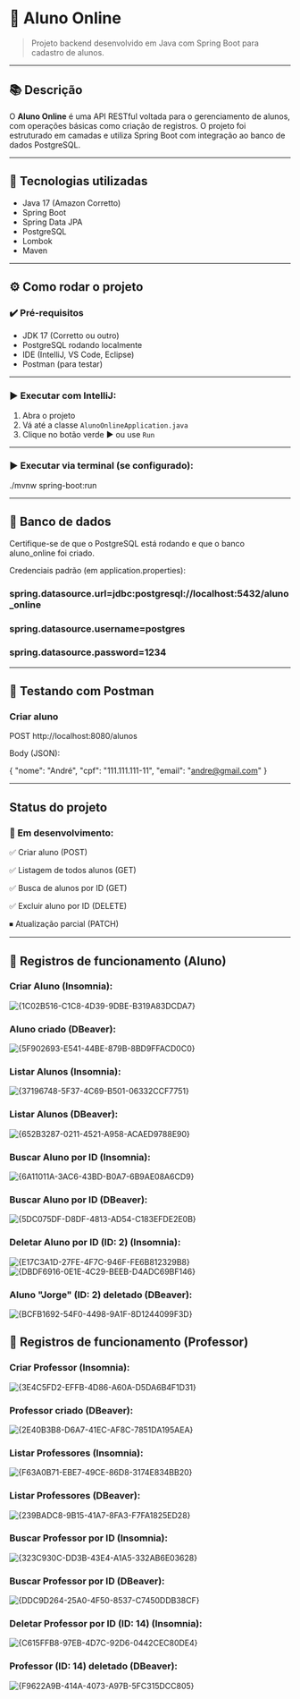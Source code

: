 # 📘 Aluno Online

> Projeto backend desenvolvido em Java com Spring Boot para cadastro de alunos.

---

## 📚 Descrição

O **Aluno Online** é uma API RESTful voltada para o gerenciamento de alunos, com operações básicas como criação de registros. O projeto foi estruturado em camadas e utiliza Spring Boot com integração ao banco de dados PostgreSQL.

---

## 🚀 Tecnologias utilizadas

- Java 17 (Amazon Corretto)
- Spring Boot
- Spring Data JPA
- PostgreSQL
- Lombok
- Maven

---

## ⚙️ Como rodar o projeto

### ✔️ Pré-requisitos

- JDK 17 (Corretto ou outro)
- PostgreSQL rodando localmente
- IDE (IntelliJ, VS Code, Eclipse)
- Postman (para testar)

---

### ▶️ Executar com IntelliJ:

1. Abra o projeto
2. Vá até a classe `AlunoOnlineApplication.java`
3. Clique no botão verde ▶️ ou use `Run`

---

### ▶️ Executar via terminal (se configurado):

./mvnw spring-boot:run

---

## 💾 Banco de dados
Certifique-se de que o PostgreSQL está rodando e que o banco aluno_online foi criado.

Credenciais padrão (em application.properties):

### spring.datasource.url=jdbc:postgresql://localhost:5432/aluno_online
### spring.datasource.username=postgres
### spring.datasource.password=1234

---

## 📨 Testando com Postman
### Criar aluno

POST http://localhost:8080/alunos

Body (JSON):

{
  "nome": "André",
  "cpf": "111.111.111-11",
  "email": "andre@gmail.com"
}

---

## Status do projeto
### 🚧 Em desenvolvimento:

✅ Criar aluno (POST)

✅ Listagem de todos alunos (GET)

✅ Busca de alunos por ID (GET)

✅ Excluir aluno por ID (DELETE)

⏹ Atualização parcial (PATCH)

---

## 📸 Registros de funcionamento (Aluno)
### Criar Aluno (Insomnia):
![{1C02B516-C1C8-4D39-9DBE-B319A83DCDA7}](https://github.com/user-attachments/assets/2a9ee4ed-7797-46e2-8575-818a82fc9bd2)
### Aluno criado (DBeaver):
![{5F902693-E541-44BE-879B-8BD9FFACD0C0}](https://github.com/user-attachments/assets/7af05459-7a1b-452c-8785-a03873a6ae8c)
### Listar Alunos (Insomnia):
![{37196748-5F37-4C69-B501-06332CCF7751}](https://github.com/user-attachments/assets/21485694-bc8f-49f2-9eb7-c803b0b94023)
### Listar Alunos (DBeaver):
![{652B3287-0211-4521-A958-ACAED9788E90}](https://github.com/user-attachments/assets/68f295c5-b5da-4141-91ef-a78da5cd5318)
### Buscar Aluno por ID (Insomnia):
![{6A11011A-3AC6-43BD-B0A7-6B9AE08A6CD9}](https://github.com/user-attachments/assets/b1030359-1b77-4c0b-bc36-6beae6f208b4)
### Buscar Aluno por ID (DBeaver):
![{5DC075DF-D8DF-4813-AD54-C183EFDE2E0B}](https://github.com/user-attachments/assets/673868b3-30a9-41b9-b50e-08ff452b9c6d)
### Deletar Aluno por ID (ID: 2) (Insomnia):
![{E17C3A1D-27FE-4F7C-946F-FE6B812329B8}](https://github.com/user-attachments/assets/b00dc07d-54b1-4325-9cdd-517bfd389048)
![{DBDF6916-0E1E-4C29-BEEB-D4ADC69BF146}](https://github.com/user-attachments/assets/b35133fb-9bbf-4e38-90fa-da8cfe0550c6)
### Aluno "Jorge" (ID: 2) deletado (DBeaver):
![{BCFB1692-54F0-4498-9A1F-8D1244099F3D}](https://github.com/user-attachments/assets/b2f1a878-3f78-46f5-b8b4-2fcd1b2b02d7)

## 📸 Registros de funcionamento (Professor)
### Criar Professor (Insomnia):
![{3E4C5FD2-EFFB-4D86-A60A-D5DA6B4F1D31}](https://github.com/user-attachments/assets/78edf03b-bd19-4ccc-9050-448eae89ac7f)

### Professor criado (DBeaver):
![{2E40B3B8-D6A7-41EC-AF8C-7851DA195AEA}](https://github.com/user-attachments/assets/22958048-fec5-43ed-baa5-0b58191690fe)
### Listar Professores (Insomnia):
![{F63A0B71-EBE7-49CE-86D8-3174E834BB20}](https://github.com/user-attachments/assets/93cc7391-d040-44b1-9852-76727cc400c9)

### Listar Professores (DBeaver):
![{239BADC8-9B15-41A7-8FA3-F7FA1825ED28}](https://github.com/user-attachments/assets/2d7e40f3-52c0-45ed-a02e-e0fee99fc700)

### Buscar Professor por ID (Insomnia):
![{323C930C-DD3B-43E4-A1A5-332AB6E03628}](https://github.com/user-attachments/assets/b8cd8fde-3a4e-4c54-b5fd-8f718f01cf81)

### Buscar Professor por ID (DBeaver):
![{DDC9D264-25A0-4F50-8537-C7450DDB38CF}](https://github.com/user-attachments/assets/24cb3bed-7e64-4950-846a-bea9a93bd94d)

### Deletar Professor por ID (ID: 14) (Insomnia):
![{C615FFB8-97EB-4D7C-92D6-0442CEC80DE4}](https://github.com/user-attachments/assets/6a2daa51-be1c-424e-96c1-0ebeb98a97b9)

### Professor (ID: 14) deletado (DBeaver):
![{F9622A9B-414A-4073-A97B-5FC315DCC805}](https://github.com/user-attachments/assets/d24ec920-6394-4c40-b1dd-9623f68d4b9e)

